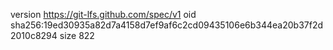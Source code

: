 version https://git-lfs.github.com/spec/v1
oid sha256:19ed30935a82d7a4158d7ef9af6c2cd09435106e6b344ea20b37f2d2010c8294
size 822
